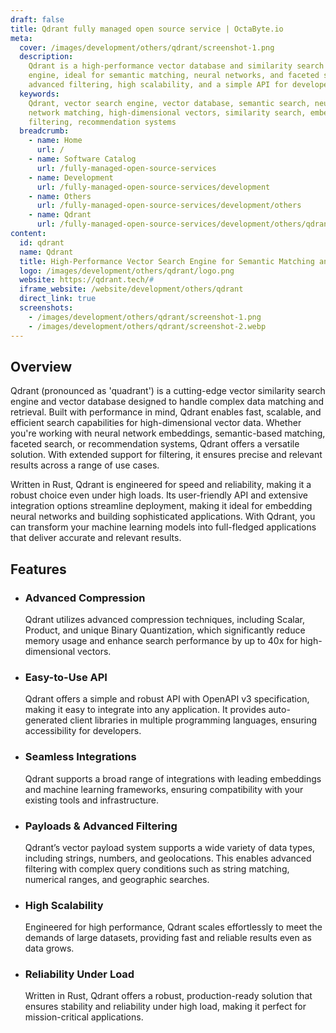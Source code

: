 ```yaml
---
draft: false
title: Qdrant fully managed open source service | OctaByte.io
meta:
  cover: /images/development/others/qdrant/screenshot-1.png
  description:
    Qdrant is a high-performance vector database and similarity search
    engine, ideal for semantic matching, neural networks, and faceted search. It offers
    advanced filtering, high scalability, and a simple API for developers.
  keywords:
    Qdrant, vector search engine, vector database, semantic search, neural
    network matching, high-dimensional vectors, similarity search, embeddings, advanced
    filtering, recommendation systems
  breadcrumb:
    - name: Home
      url: /
    - name: Software Catalog
      url: /fully-managed-open-source-services
    - name: Development
      url: /fully-managed-open-source-services/development
    - name: Others
      url: /fully-managed-open-source-services/development/others
    - name: Qdrant
      url: /fully-managed-open-source-services/development/others/qdrant
content:
  id: qdrant
  name: Qdrant
  title: High-Performance Vector Search Engine for Semantic Matching and Recommendations
  logo: /images/development/others/qdrant/logo.png
  website: https://qdrant.tech/#
  iframe_website: /website/development/others/qdrant
  direct_link: true
  screenshots:
    - /images/development/others/qdrant/screenshot-1.png
    - /images/development/others/qdrant/screenshot-2.webp
---
```


## Overview

Qdrant (pronounced as 'quadrant') is a cutting-edge vector similarity search engine and vector database designed to handle complex data matching and retrieval. Built with performance in mind, Qdrant enables fast, scalable, and efficient search capabilities for high-dimensional vector data. Whether you're working with neural network embeddings, semantic-based matching, faceted search, or recommendation systems, Qdrant offers a versatile solution. With extended support for filtering, it ensures precise and relevant results across a range of use cases.

Written in Rust, Qdrant is engineered for speed and reliability, making it a robust choice even under high loads. Its user-friendly API and extensive integration options streamline deployment, making it ideal for embedding neural networks and building sophisticated applications. With Qdrant, you can transform your machine learning models into full-fledged applications that deliver accurate and relevant results.

## Features

- ### Advanced Compression

  Qdrant utilizes advanced compression techniques, including Scalar, Product, and unique Binary Quantization, which significantly reduce memory usage and enhance search performance by up to 40x for high-dimensional vectors.

- ### Easy-to-Use API

  Qdrant offers a simple and robust API with OpenAPI v3 specification, making it easy to integrate into any application. It provides auto-generated client libraries in multiple programming languages, ensuring accessibility for developers.

- ### Seamless Integrations

  Qdrant supports a broad range of integrations with leading embeddings and machine learning frameworks, ensuring compatibility with your existing tools and infrastructure.

- ### Payloads & Advanced Filtering

  Qdrant’s vector payload system supports a wide variety of data types, including strings, numbers, and geolocations. This enables advanced filtering with complex query conditions such as string matching, numerical ranges, and geographic searches.

- ### High Scalability

  Engineered for high performance, Qdrant scales effortlessly to meet the demands of large datasets, providing fast and reliable results even as data grows.

- ### Reliability Under Load

  Written in Rust, Qdrant offers a robust, production-ready solution that ensures stability and reliability under high load, making it perfect for mission-critical applications.
